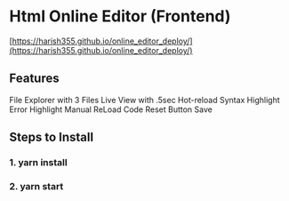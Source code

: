 # Html Online Editor (Frontend)
[https://harish355.github.io/online_editor_deploy/](https://harish355.github.io/online_editor_deploy/)

## Features
 File Explorer with 3 Files
 Live View with .5sec Hot-reload
 Syntax Highlight
 Error Highlight
 Manual ReLoad 
 Code Reset Button
 Save

## Steps to Install
### 1. yarn install
### 2. yarn start
